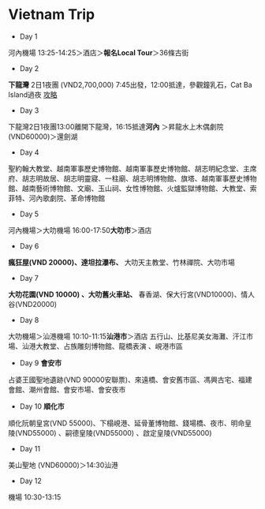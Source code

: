 # Vietnam Trip
* Day 1

河內機場 13:25-14:25＞酒店＞**報名Local Tour**＞36條古街

* Day 2

**下龍灣** 2日1夜團 (VND2,700,000)
7:45出發，12:00抵達，參觀鐘乳石，Cat Ba Island過夜 
[攻略](https://www.thesinhtourist.vn/tour/hl/dv-hlcb-40/ha-long-cat-ba-2-days-1-night-at-seapearl-3%E2%98%85-hotel)

* Day 3

下龍灣2日1夜團13:00離開下龍灣，16:15抵達**河內**
＞昇龍水上木偶劇院(VND60000)＞還劍湖

* Day 4

聖約翰大教堂、越南軍事歷史博物館、越南軍事歷史博物館、胡志明紀念堂、主席府、胡志明故居、胡志明靈寢、一柱廟、胡志明博物館、旗塔、越南軍事歷史博物館、越南藝術博物館、文廟、玉山祠、女性博物館、火爐監獄博物館、大教堂、索菲特、河內歌劇院、革命博物館

* Day 5

河內機場＞大叻機場 16:00-17:50**大叻市**＞酒店

* Day 6

**瘋狂屋(VND 20000)、達坦拉瀑布、** 大叻天主教堂、竹林禪院、大叻市場

* Day 7

**大叻花園(VND 10000) 、大叻舊火車站、** 春香湖、保大行宮(VND10000)、情人谷(VND20000)

* Day 8

大叻機場＞汕港機場 10:10-11:15**汕港市**＞酒店
五行山、比基尼美女海灘、汗江市場、汕港大教堂、占族雕刻博物館、龍橋表演 、峴港市區

* Day 9 **會安市** 

占婆王國聖地遺跡(VND 90000安聯票)、來遠橋、會安舊市區、馮興古宅、福建會館、潮州會館、會安市場、會安夜市 

* Day 10 **順化市**

順化阮朝皇宮(VND 55000)、下榻峴港、延骨董博物館、錢場橋、夜市、明命皇陵(VND55000) 、嗣德皇陵(VND55000) 、啟定皇陵(VND55000)

* Day 11

美山聖地 (VND60000)＞14:30汕港

* Day 12

機場 10:30-13:15
